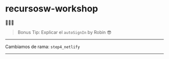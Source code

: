 # recursosw-workshop

🥳🖖🥳

> Bonus Tip: Explicar el `autoSignIn` by Robin 😎


--- 
Cambiamos de rama: `step4_netlify`

--- 
